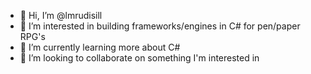 - 👋 Hi, I’m @lmrudisill
- 👀 I’m interested in building frameworks/engines in C# for pen/paper RPG's
- 🌱 I’m currently learning more about C#
- 💞️ I’m looking to collaborate on something I'm interested in

<!---
lmrudisill/lmrudisill is a ✨ special ✨ repository because its `README.md` (this file) appears on your GitHub profile.
You can click the Preview link to take a look at your changes.
--->

